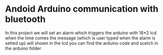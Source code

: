 <h1>Andoid Arduino communication with bluetooth</h1>
  In this project we will set an alarm which triggers the arduino with 16*2 lcd.
  when the time comes the message (which is user typed when the alarm is setted up) will shown in the lcd
  you can find the arduino code and scetch  in the arduino folder 
  
